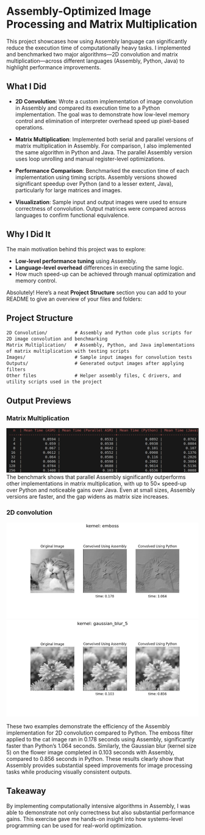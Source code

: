 # Assembly-Optimized Image Processing and Matrix Multiplication

This project showcases how using Assembly language can significantly reduce the execution time of computationally heavy tasks. I implemented and benchmarked two major algorithms—2D convolution and matrix multiplication—across different languages (Assembly, Python, Java) to highlight performance improvements.


## What I Did

* **2D Convolution**: Wrote a custom implementation of image convolution in Assembly and compared its execution time to a Python implementation. The goal was to demonstrate how low-level memory control and elimination of interpreter overhead speed up pixel-based operations.

* **Matrix Multiplication**: Implemented both serial and parallel versions of matrix multiplication in Assembly. For comparison, I also implemented the same algorithm in Python and Java. The parallel Assembly version uses loop unrolling and manual register-level optimizations.

* **Performance Comparison**: Benchmarked the execution time of each implementation using timing scripts. Assembly versions showed significant speedup over Python (and to a lesser extent, Java), particularly for large matrices and images.

* **Visualization**: Sample input and output images were used to ensure correctness of convolution. Output matrices were compared across languages to confirm functional equivalence.


## Why I Did It

The main motivation behind this project was to explore:

* **Low-level performance tuning** using Assembly.
* **Language-level overhead** differences in executing the same logic.
* How much speed-up can be achieved through manual optimization and memory control.

Absolutely! Here’s a neat **Project Structure** section you can add to your README to give an overview of your files and folders:


## Project Structure

```
2D Convolution/          # Assembly and Python code plus scripts for 2D image convolution and benchmarking
Matrix Multiplication/   # Assembly, Python, and Java implementations of matrix multiplication with testing scripts
Images/                  # Sample input images for convolution tests
Outputs/                 # Generated output images after applying filters
Other files              # Helper assembly files, C drivers, and utility scripts used in the project

```

## Output Previews

### Matrix Multiplication

![alt text](Outputs/matrix_multiplication_times.png)
The benchmark shows that parallel Assembly significantly outperforms other implementations in matrix multiplication, with up to 50× speed-up over Python and noticeable gains over Java. Even at small sizes, Assembly versions are faster, and the gap widens as matrix size increases. 

### 2D convolution 

![alt text](Outputs/cat_emboss.jpg)
![alt text](Outputs/flower_gaussian_blur_5.jpg)

These two examples demonstrate the efficiency of the Assembly implementation for 2D convolution compared to Python. The emboss filter applied to the cat image ran in 0.178 seconds using Assembly, significantly faster than Python’s 1.064 seconds. Similarly, the Gaussian blur (kernel size 5) on the flower image completed in 0.103 seconds with Assembly, compared to 0.856 seconds in Python. These results clearly show that Assembly provides substantial speed improvements for image processing tasks while producing visually consistent outputs.

## Takeaway

By implementing computationally intensive algorithms in Assembly, I was able to demonstrate not only correctness but also substantial performance gains. This exercise gave me hands-on insight into how systems-level programming can be used for real-world optimization.

